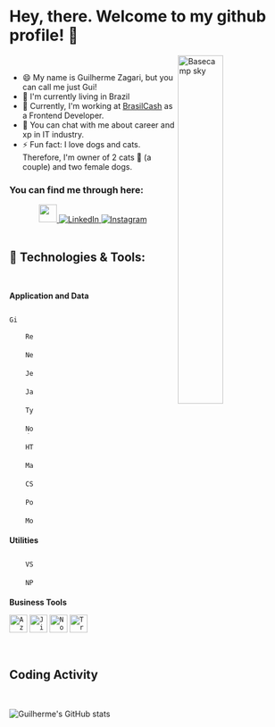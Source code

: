 # Hey, there. Welcome to my github profile! :wave:

<img align="right" width="40%" src="https://media.giphy.com/media/YxdQy6Vxbvb44/giphy.gif" alt="Basecamp sky" />

<!-- <img src="https://camo.githubusercontent.com/e8e7b06ecf583bc040eb60e44eb5b8e0ecc5421320a92929ce21522dbc34c891/68747470733a2f2f6d656469612e67697068792e636f6d2f6d656469612f6876524a434c467a6361737252346961377a2f67697068792e676966" width="30px" data-canonical-src="https://media.giphy.com/media/hvRJCLFzcasrR4ia7z/giphy.gif" style="max-width:100%;"> -->
<br/>

- 😄 My name is Guilherme Zagari, but you can call me just Gui!
- 🚩 I'm currently living in Brazil
- 🔭 Currently, I'm working at [BrasilCash](https://www.brasilcash.com.br/) as a Frontend Developer.
- 💬 You can chat with me about career and xp in IT industry.
- ⚡ Fun fact: I love dogs and cats. Therefore, I'm owner of 2 cats :paw_prints: (a couple) and two female dogs.

### You can find me through here:

<div align="center">
<a href="https://guizagari.vercel.app/" target="_blank"  rel="nofollow">
	<img src="https://user-images.githubusercontent.com/62578862/175121846-d4f25edd-bc47-4bd1-8eb5-ac0e1acf8f7b.svg" alt="medium" data-canonical-src="https://user-images.githubusercontent.com/62578862/175121846-d4f25edd-bc47-4bd1-8eb5-ac0e1acf8f7b.svg" style="color:white" width="32" height="32">
</a>
<a href="https://www.linkedin.com/in/guilherme-batalha-2b913448/" target="_blank"  rel="nofollow">
	<img src="https://camo.githubusercontent.com/1598532a3542326fff0ea5e0481f39287c1a1a201b07b4fff95c5ecd6a30553e/68747470733a2f2f696d672e736869656c64732e696f2f62616467652f4c696e6b6564496e2d2532333030373742352e7376673f267374796c653d666c61742d737175617265266c6f676f3d6c696e6b6564696e266c6f676f436f6c6f723d7768697465" alt="LinkedIn" data-canonical-src="https://img.shields.io/badge/LinkedIn-%230077B5.svg?&amp;style=flat-square&amp;logo=linkedin&amp;logoColor=white" style="max-width:100%;">
</a>
<a href="https://www.instagram.com/gui_zagari/" target="_blank"  rel="nofollow">
	<img src="https://camo.githubusercontent.com/b091cb88e26295fdc73b1f1f91d812216757930cb4d60f7951a07deff2a53fd5/68747470733a2f2f696d672e736869656c64732e696f2f62616467652f496e7374616772616d2d2532334534343035462e7376673f267374796c653d666c61742d737175617265266c6f676f3d696e7374616772616d266c6f676f436f6c6f723d7768697465" alt="Instagram" data-canonical-src="https://img.shields.io/badge/Instagram-%23E4405F.svg?&amp;style=flat-square&amp;logo=instagram&amp;logoColor=white" style="max-width:100%;">
</a>
</div>

<br/>

## :rocket: Technologies & Tools:

<br/>

**Application and Data**

<code>
<img src="https://cdn.jsdelivr.net/gh/devicons/devicon/icons/git/git-original.svg" alt="Git" width="16" height="16"/>
</code>
<code>
	<img src="https://cdn.jsdelivr.net/gh/devicons/devicon/icons/react/react-original.svg" alt="React js" width="16" height="16"/>
</code>
<code>
	<img src="https://preview.redd.it/ov8qq3zq60l61.jpg?width=128&format=pjpg&auto=webp&s=456d022b930ddfafbe59ff9623e012f21e2df7e2" alt="Next js" width="16" height="16"/>
</code>
<code>
	<img src="https://cdn.jsdelivr.net/gh/devicons/devicon/icons/jest/jest-plain.svg" alt="Jest" width="16" height="16"/>
</code>
<code>
	<img src="https://cdn.jsdelivr.net/gh/devicons/devicon/icons/javascript/javascript-original.svg" alt="Javascript" width="16" height="16"/>
</code>
<code>
	<img src="https://cdn.jsdelivr.net/gh/devicons/devicon/icons/typescript/typescript-original.svg" alt="Typescript" width="16" height="16"/>    
</code>
<code>
	<img src="https://cdn.jsdelivr.net/gh/devicons/devicon/icons/nodejs/nodejs-original.svg" alt="Node js" width="16" height="16"/>
</code>
<code>
	<img src="https://cdn.jsdelivr.net/gh/devicons/devicon/icons/html5/html5-original.svg" alt="HTML5" width="16" height="16"/>
</code>
<code>
	<img src="https://img.icons8.com/color/344/material-ui.png" alt="Material UI" width="16" height="16"/>    
</code>
<code>
	<img src="https://cdn.jsdelivr.net/gh/devicons/devicon/icons/css3/css3-original.svg" alt="CSS" width="16" height="16"/>
</code>
<code>
	<img src="https://img.icons8.com/color/344/postgreesql.png" alt="Postgre SQL" width="16" height="16"/>
</code>
<code>
	<img src="https://cdn.jsdelivr.net/gh/devicons/devicon/icons/mongodb/mongodb-original.svg" alt="Mongo DB" width="16" height="16"/>
</code>

**Utilities**

<code>
	<img src="https://cdn.jsdelivr.net/gh/devicons/devicon/icons/vscode/vscode-original.svg" alt="VS Code" width="16" height="16"/>
</code>
<code>
	<img src="https://cdn.jsdelivr.net/gh/devicons/devicon/icons/npm/npm-original-wordmark.svg" alt="NPM" width="16" height="16"/>
</code>

**Business Tools**

<code><img height="32" src="https://img.icons8.com/color/344/azure-1.png" alt="Azure"/></code>
<code><img height="32" src="https://cdn.worldvectorlogo.com/logos/jira-1.svg" alt="Jira"/></code>
<code><img height="32" src="https://cdn.iconscout.com/icon/free/png-512/notion-1693557-1442598.png" alt="Notion"/></code>
<code><img height="32" src="https://cdn.iconscout.com/icon/free/png-512/trello-6-569395.png" alt="Trello"/></code>

<br/>

## Coding Activity

<br/>

![Guilherme's GitHub stats](https://github-readme-stats.vercel.app/api?username=Gui-Devz&show_icons=true&theme=dark&hide_border=true&cache_seconds=2000&include_all_commits=true&count_private=true)

<!--
**EvyOliveira/EvyOliveira** is a ✨ _special_ ✨ repository because its `README.md` (this file) appears on your GitHub profile.

Here are some ideas to get you started:

- 🔭 I’m currently working on ...
- 🌱 I’m currently learning ...
- 👯 I’m looking to collaborate on ...
- 🤔 I’m looking for help with ...
- 💬 Ask me about ...
- 📫 How to reach me: ...
- 😄 Pronouns: ...
- ⚡ Fun fact: ...
-->
